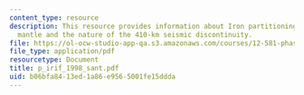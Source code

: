 ```yaml
---
content_type: resource
description: This resource provides information about Iron partitioning in a pyrolite
  mantle and the nature of the 410-km seismic discontinuity.
file: https://ol-ocw-studio-app-qa.s3.amazonaws.com/courses/12-581-phase-transitions-in-the-earths-interior-spring-2005/b06bfa8413ed1a86e9565001fe15ddda_p_irif_1998_sant.pdf
file_type: application/pdf
resourcetype: Document
title: p_irif_1998_sant.pdf
uid: b06bfa84-13ed-1a86-e956-5001fe15ddda
---
```

